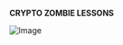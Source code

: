 <b>CRYPTO ZOMBIE LESSONS</b>
<BR>


![Image](https://github.com/user-attachments/assets/0e74b579-8fe2-4c19-b31d-242c4cbdd52c)

